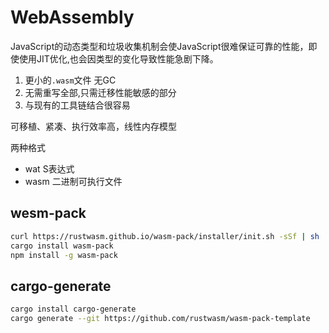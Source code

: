 # WebAssembly

JavaScript的动态类型和垃圾收集机制会使JavaScript很难保证可靠的性能，即使使用JIT优化,也会因类型的变化导致性能急剧下降。

1. 更小的`.wasm`文件 无GC
2. 无需重写全部,只需迁移性能敏感的部分
3. 与现有的工具链结合很容易

可移植、紧凑、执行效率高，线性内存模型

两种格式

- wat S表达式
- wasm 二进制可执行文件

## wesm-pack

```bash
curl https://rustwasm.github.io/wasm-pack/installer/init.sh -sSf | sh
cargo install wasm-pack
npm install -g wasm-pack

```

## cargo-generate

```bash
cargo install cargo-generate
cargo generate --git https://github.com/rustwasm/wasm-pack-template

```
